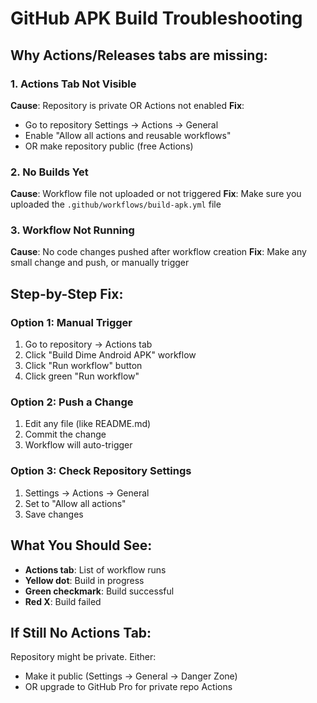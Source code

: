 # GitHub APK Build Troubleshooting

## Why Actions/Releases tabs are missing:

### 1. Actions Tab Not Visible
**Cause**: Repository is private OR Actions not enabled
**Fix**: 
- Go to repository Settings → Actions → General
- Enable "Allow all actions and reusable workflows"
- OR make repository public (free Actions)

### 2. No Builds Yet
**Cause**: Workflow file not uploaded or not triggered
**Fix**: Make sure you uploaded the `.github/workflows/build-apk.yml` file

### 3. Workflow Not Running
**Cause**: No code changes pushed after workflow creation
**Fix**: Make any small change and push, or manually trigger

## Step-by-Step Fix:

### Option 1: Manual Trigger
1. Go to repository → Actions tab
2. Click "Build Dime Android APK" workflow
3. Click "Run workflow" button
4. Click green "Run workflow"

### Option 2: Push a Change
1. Edit any file (like README.md)
2. Commit the change
3. Workflow will auto-trigger

### Option 3: Check Repository Settings
1. Settings → Actions → General
2. Set to "Allow all actions"
3. Save changes

## What You Should See:
- **Actions tab**: List of workflow runs
- **Yellow dot**: Build in progress
- **Green checkmark**: Build successful
- **Red X**: Build failed

## If Still No Actions Tab:
Repository might be private. Either:
- Make it public (Settings → General → Danger Zone)
- OR upgrade to GitHub Pro for private repo Actions
